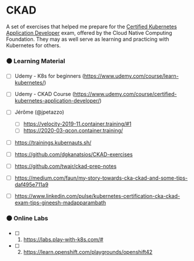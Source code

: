 # CKAD
A set of exercises that helped me prepare for the [Certified Kubernetes Application Developer](https://www.cncf.io/certification/ckad/) exam, offered by the Cloud Native Computing Foundation. They may as well serve as learning and practicing with Kubernetes for others.

### :black_circle: Learning Material

- [ ] Udemy - K8s for beginners (https://www.udemy.com/course/learn-kubernetes/)
- [ ] Udemy - CKAD Course (https://www.udemy.com/course/certified-kubernetes-application-developer/)
- [ ] Jérôme (@jpetazzo)
    - [ ] https://velocity-2019-11.container.training/#1
    - [ ] https://2020-03-qcon.container.training/
- [ ] https://trainings.kubernauts.sh/ 
- [ ] https://github.com/dgkanatsios/CKAD-exercises
- [ ] https://github.com/twajr/ckad-prep-notes
- [ ] https://medium.com/faun/my-story-towards-cka-ckad-and-some-tips-daf495e711a9
- [ ] https://www.linkedin.com/pulse/kubernetes-certification-cka-ckad-exam-tips-gineesh-madapparambath 



### :black_circle: Online Labs
- [ ] 1. https://labs.play-with-k8s.com/# 
- [ ] 2. https://learn.openshift.com/playgrounds/openshift42 
 